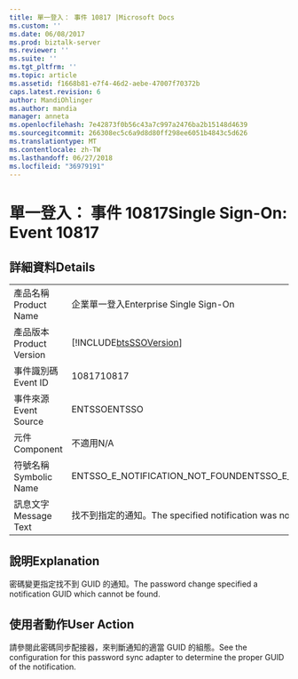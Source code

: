 ```yaml
---
title: 單一登入： 事件 10817 |Microsoft Docs
ms.custom: ''
ms.date: 06/08/2017
ms.prod: biztalk-server
ms.reviewer: ''
ms.suite: ''
ms.tgt_pltfrm: ''
ms.topic: article
ms.assetid: f1668b81-e7f4-46d2-aebe-47007f70372b
caps.latest.revision: 6
author: MandiOhlinger
ms.author: mandia
manager: anneta
ms.openlocfilehash: 7e42873f0b56c43a7c997a2476ba2b15148d4639
ms.sourcegitcommit: 266308ec5c6a9d8d80ff298ee6051b4843c5d626
ms.translationtype: MT
ms.contentlocale: zh-TW
ms.lasthandoff: 06/27/2018
ms.locfileid: "36979191"
---
```

# <a name="single-sign-on-event-10817"></a><span data-ttu-id="554a5-102">單一登入： 事件 10817</span><span class="sxs-lookup"><span data-stu-id="554a5-102">Single Sign-On: Event 10817</span></span>
## <a name="details"></a><span data-ttu-id="554a5-103">詳細資料</span><span class="sxs-lookup"><span data-stu-id="554a5-103">Details</span></span>  
  
|                 |                                                            |
|-----------------|------------------------------------------------------------|
|  <span data-ttu-id="554a5-104">產品名稱</span><span class="sxs-lookup"><span data-stu-id="554a5-104">Product Name</span></span>   |                 <span data-ttu-id="554a5-105">企業單一登入</span><span class="sxs-lookup"><span data-stu-id="554a5-105">Enterprise Single Sign-On</span></span>                  |
| <span data-ttu-id="554a5-106">產品版本</span><span class="sxs-lookup"><span data-stu-id="554a5-106">Product Version</span></span> | [!INCLUDE[btsSSOVersion](../includes/btsssoversion-md.md)] |
|    <span data-ttu-id="554a5-107">事件識別碼</span><span class="sxs-lookup"><span data-stu-id="554a5-107">Event ID</span></span>     |                           <span data-ttu-id="554a5-108">10817</span><span class="sxs-lookup"><span data-stu-id="554a5-108">10817</span></span>                            |
|  <span data-ttu-id="554a5-109">事件來源</span><span class="sxs-lookup"><span data-stu-id="554a5-109">Event Source</span></span>   |                           <span data-ttu-id="554a5-110">ENTSSO</span><span class="sxs-lookup"><span data-stu-id="554a5-110">ENTSSO</span></span>                           |
|    <span data-ttu-id="554a5-111">元件</span><span class="sxs-lookup"><span data-stu-id="554a5-111">Component</span></span>    |                            <span data-ttu-id="554a5-112">不適用</span><span class="sxs-lookup"><span data-stu-id="554a5-112">N/A</span></span>                             |
|  <span data-ttu-id="554a5-113">符號名稱</span><span class="sxs-lookup"><span data-stu-id="554a5-113">Symbolic Name</span></span>  |              <span data-ttu-id="554a5-114">ENTSSO_E_NOTIFICATION_NOT_FOUND</span><span class="sxs-lookup"><span data-stu-id="554a5-114">ENTSSO_E_NOTIFICATION_NOT_FOUND</span></span>               |
|  <span data-ttu-id="554a5-115">訊息文字</span><span class="sxs-lookup"><span data-stu-id="554a5-115">Message Text</span></span>   |         <span data-ttu-id="554a5-116">找不到指定的通知。</span><span class="sxs-lookup"><span data-stu-id="554a5-116">The specified notification was not found.</span></span>          |
  
## <a name="explanation"></a><span data-ttu-id="554a5-117">說明</span><span class="sxs-lookup"><span data-stu-id="554a5-117">Explanation</span></span>  
 <span data-ttu-id="554a5-118">密碼變更指定找不到 GUID 的通知。</span><span class="sxs-lookup"><span data-stu-id="554a5-118">The password change specified a notification GUID which cannot be found.</span></span>  
  
## <a name="user-action"></a><span data-ttu-id="554a5-119">使用者動作</span><span class="sxs-lookup"><span data-stu-id="554a5-119">User Action</span></span>  
 <span data-ttu-id="554a5-120">請參閱此密碼同步配接器，來判斷通知的適當 GUID 的組態。</span><span class="sxs-lookup"><span data-stu-id="554a5-120">See the configuration for this password sync adapter to determine the proper GUID of the notification.</span></span>